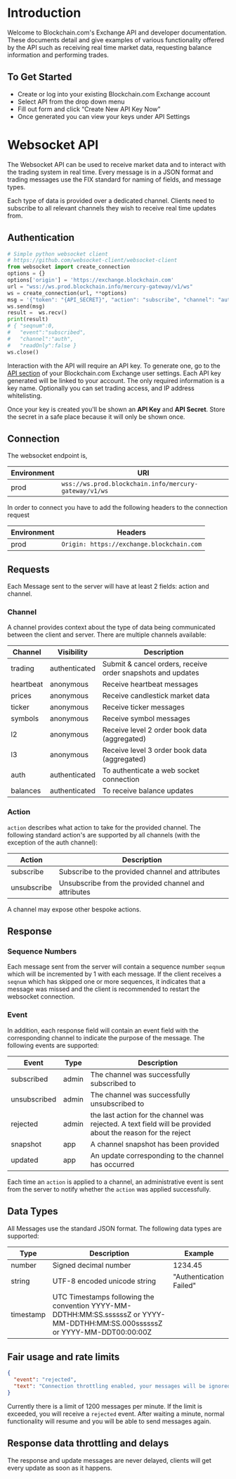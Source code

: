 # Introduction

Welcome to Blockchain.com's Exchange API and developer documentation. These documents detail and give examples of various functionality offered by the API such as receiving real time market data, requesting balance information and performing trades.

## To Get Started
- Create or log into your existing Blockchain.com Exchange account
- Select API from the drop down menu
- Fill out form and click “Create New API Key Now”
- Once generated you can view your keys under API Settings

# Websocket API

The Websocket API can be used to receive market data and to interact with the trading system in real time. Every message is in a JSON format and trading messages use the FIX standard for naming of fields, and message types.

Each type of data is provided over a dedicated channel. Clients need to subscribe to all relevant channels they wish to receive real time updates from.

## Authentication

```python
# Simple python websocket client 
# https://github.com/websocket-client/websocket-client
from websocket import create_connection
options = {}
options['origin'] = 'https://exchange.blockchain.com'
url = "wss://ws.prod.blockchain.info/mercury-gateway/v1/ws"
ws = create_connection(url, **options)
msg = '{"token": "{API_SECRET}", "action": "subscribe", "channel": "auth"}'
ws.send(msg)
result =  ws.recv()
print(result)
# { "seqnum":0,
#   "event":"subscribed",
#   "channel":"auth",
#   "readOnly":false }
ws.close()
```

Interaction with the API will require an API key. To generate one, go to the [API section](https://exchange.blockchain.com/settings/api) of your Blockchain.com Exchange user settings. Each API key generated will be linked to your account. The only required information is a key name. Optionally you can set trading access, and IP address whitelisting.

Once your key is created you'll be shown an __API Key__ and __API Secret__. Store the secret in a safe place because it will only be shown once.


## Connection

The websocket endpoint is,

| Environment | URI                                                   |
| ----------- | ----------------------------------------------------- |
| prod        | `wss://ws.prod.blockchain.info/mercury-gateway/v1/ws` |

In order to connect you have to add the following headers to the connection request

| Environment | Headers                                   |
| ----------- | ----------------------------------------- |
| prod        | `Origin: https://exchange.blockchain.com` |

## Requests

Each Message sent to the server will have at least 2 fields: action and channel.

### Channel

A channel provides context about the type of data being communicated between the client and server. There are multiple channels available:

| Channel   | Visibility    | Description                                                 |
| --------- | ------------- | ----------------------------------------------------------- |
| trading   | authenticated | Submit & cancel orders, receive order snapshots and updates |
| heartbeat | anonymous     | Receive heartbeat messages                                  |
| prices    | anonymous     | Receive candlestick market data                             |
| ticker    | anonymous     | Receive ticker messages                                     |
| symbols   | anonymous     | Receive symbol messages                                     |
| l2        | anonymous     | Receive level 2 order book data (aggregated)                |
| l3        | anonymous     | Receive level 3 order book data (aggregated)                |
| auth      | authenticated | To authenticate a web socket connection                     |
| balances  | authenticated | To receive balance updates                                  |

### Action

`action` describes what action to take for the provided channel. The following standard action's are supported by all channels (with the exception of the auth channel):

| Action      | Description                                          |
| ----------- | ---------------------------------------------------- |
| subscribe   | Subscribe to the provided channel and attributes     |
| unsubscribe | Unsubscribe from the provided channel and attributes |

A channel may expose other bespoke actions.

## Response

### Sequence Numbers

Each message sent from the server will contain a sequence number `seqnum` which will be incremented by 1 with each message. If the client receives a `seqnum` which has skipped one or more sequences, it indicates that a message was missed and the client is recommended to restart the websocket connection.

### Event

In addition, each response field will contain an event field with the corresponding channel to indicate the purpose of the message. The following events are supported:

| Event        | Type  | Description                                                                                                 |
| ------------ | ----- | ----------------------------------------------------------------------------------------------------------- |
| subscribed   | admin | The channel was successfully subscribed to                                                                  |
| unsubscribed | admin | The channel was successfully unsubscribed to                                                                |
| rejected     | admin | the last action for the channel was rejected. A text field will be provided about the reason for the reject |
| snapshot     | app   | A channel snapshot has been provided                                                                        |
| updated      | app   | An update corresponding to the channel has occurred                                                         |

Each time an `action` is applied to a channel, an administrative event is sent from the server to notify whether the `action` was applied successfully.

## Data Types

All Messages use the standard JSON format. The following data types are supported:

| Type      | Description                                                                                                                   | Example                 |
| --------- | ----------------------------------------------------------------------------------------------------------------------------- | ----------------------- |
| number    | Signed decimal number                                                                                                         | 1234.45                 |
| string    | UTF-8 encoded unicode string                                                                                                  | "Authentication Failed" |
| timestamp | UTC Timestamps following the convention YYYY-MM-DDTHH:MM:SS.ssssssZ or YYYY-MM-DDTHH:MM:SS.000ssssssZ or YYYY-MM-DDT00:00:00Z |                         |

## Fair usage and rate limits

```json
{
  "event": "rejected",
  "text": "Connection throttling enabled, your messages will be ignored."
}
```

Currently there is a limit of 1200 messages per minute. If the limit is exceeded, you will receive a `rejected` event. After waiting a minute, normal functionality will resume and you will be able to send messages again.

## Response data throttling and delays

The response and update messages are never delayed, clients will get every update as soon as it happens.
